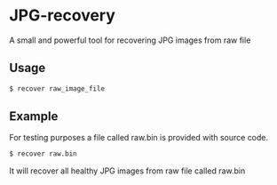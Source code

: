 # JPG-recovery
A small and powerful tool for recovering JPG images from raw file

## Usage
```sh
$ recover raw_image_file
```

## Example
For testing purposes a file called raw.bin is provided with source code.
```sh
$ recover raw.bin
```
It will recover all healthy JPG images from raw file called raw.bin
